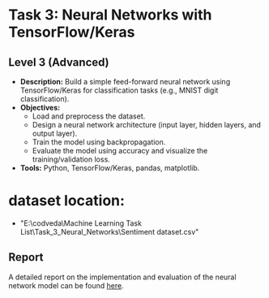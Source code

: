 # Task 3: Neural Networks with TensorFlow/Keras

## Level 3 (Advanced)

- **Description:** Build a simple feed-forward neural network using TensorFlow/Keras for classification tasks (e.g., MNIST digit classification).
- **Objectives:**
    - Load and preprocess the dataset.
    - Design a neural network architecture (input layer, hidden layers, and output layer).
    - Train the model using backpropagation.
    - Evaluate the model using accuracy and visualize the training/validation loss.
- **Tools:** Python, TensorFlow/Keras, pandas, matplotlib.
# dataset location:
 - "E:\codveda\Machine Learning Task List\Task_3_Neural_Networks\Sentiment dataset.csv"

## Report
A detailed report on the implementation and evaluation of the neural network model can be found [here](Task_3_Report.md).